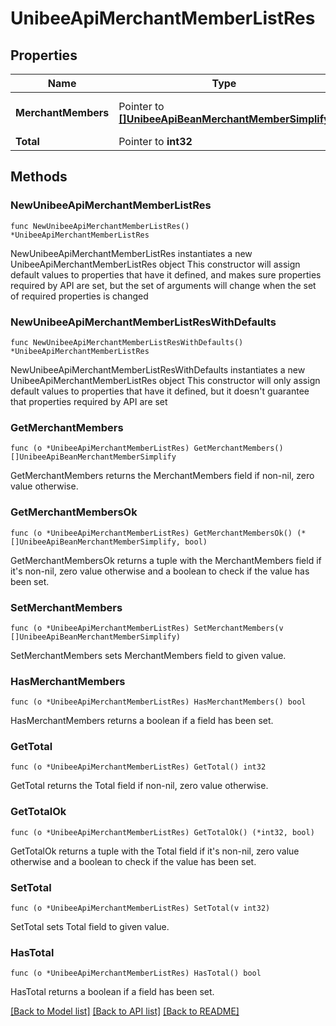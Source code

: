 # UnibeeApiMerchantMemberListRes

## Properties

Name | Type | Description | Notes
------------ | ------------- | ------------- | -------------
**MerchantMembers** | Pointer to [**[]UnibeeApiBeanMerchantMemberSimplify**](UnibeeApiBeanMerchantMemberSimplify.md) | Merchant Member Object List | [optional] 
**Total** | Pointer to **int32** | Total | [optional] 

## Methods

### NewUnibeeApiMerchantMemberListRes

`func NewUnibeeApiMerchantMemberListRes() *UnibeeApiMerchantMemberListRes`

NewUnibeeApiMerchantMemberListRes instantiates a new UnibeeApiMerchantMemberListRes object
This constructor will assign default values to properties that have it defined,
and makes sure properties required by API are set, but the set of arguments
will change when the set of required properties is changed

### NewUnibeeApiMerchantMemberListResWithDefaults

`func NewUnibeeApiMerchantMemberListResWithDefaults() *UnibeeApiMerchantMemberListRes`

NewUnibeeApiMerchantMemberListResWithDefaults instantiates a new UnibeeApiMerchantMemberListRes object
This constructor will only assign default values to properties that have it defined,
but it doesn't guarantee that properties required by API are set

### GetMerchantMembers

`func (o *UnibeeApiMerchantMemberListRes) GetMerchantMembers() []UnibeeApiBeanMerchantMemberSimplify`

GetMerchantMembers returns the MerchantMembers field if non-nil, zero value otherwise.

### GetMerchantMembersOk

`func (o *UnibeeApiMerchantMemberListRes) GetMerchantMembersOk() (*[]UnibeeApiBeanMerchantMemberSimplify, bool)`

GetMerchantMembersOk returns a tuple with the MerchantMembers field if it's non-nil, zero value otherwise
and a boolean to check if the value has been set.

### SetMerchantMembers

`func (o *UnibeeApiMerchantMemberListRes) SetMerchantMembers(v []UnibeeApiBeanMerchantMemberSimplify)`

SetMerchantMembers sets MerchantMembers field to given value.

### HasMerchantMembers

`func (o *UnibeeApiMerchantMemberListRes) HasMerchantMembers() bool`

HasMerchantMembers returns a boolean if a field has been set.

### GetTotal

`func (o *UnibeeApiMerchantMemberListRes) GetTotal() int32`

GetTotal returns the Total field if non-nil, zero value otherwise.

### GetTotalOk

`func (o *UnibeeApiMerchantMemberListRes) GetTotalOk() (*int32, bool)`

GetTotalOk returns a tuple with the Total field if it's non-nil, zero value otherwise
and a boolean to check if the value has been set.

### SetTotal

`func (o *UnibeeApiMerchantMemberListRes) SetTotal(v int32)`

SetTotal sets Total field to given value.

### HasTotal

`func (o *UnibeeApiMerchantMemberListRes) HasTotal() bool`

HasTotal returns a boolean if a field has been set.


[[Back to Model list]](../README.md#documentation-for-models) [[Back to API list]](../README.md#documentation-for-api-endpoints) [[Back to README]](../README.md)


